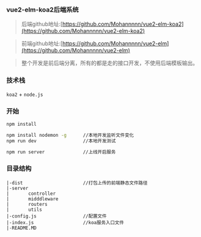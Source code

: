 ### vue2-elm-koa2后端系统
> 后端github地址:[https://github.com/Mohannnnn/vue2-elm-koa2](https://github.com/Mohannnnn/vue2-elm-koa2)

> 前端github地址:[https://github.com/Mohannnnn/vue2-elm](https://github.com/Mohannnnn/vue2-elm)

> 整个开发是前后端分离，所有的都是走的接口开发，不使用后端模板输出。

### 技术栈
`koa2` + `node.js`

### 开始
```bash
npm install

npm install nodemon -g      //本地开发监听文件变化
npm run dev                 //本地开发测试

npm run server              //上线开启服务
```
### 目录结构
```
|-dist                      //打包上传的前端静态文件路径
|-server
|       controller
|       midddleware
|       routers
|       utils
|-config.js                 //配置文件       
|-index.js                  //koa服务入口文件
|-README.MD
```